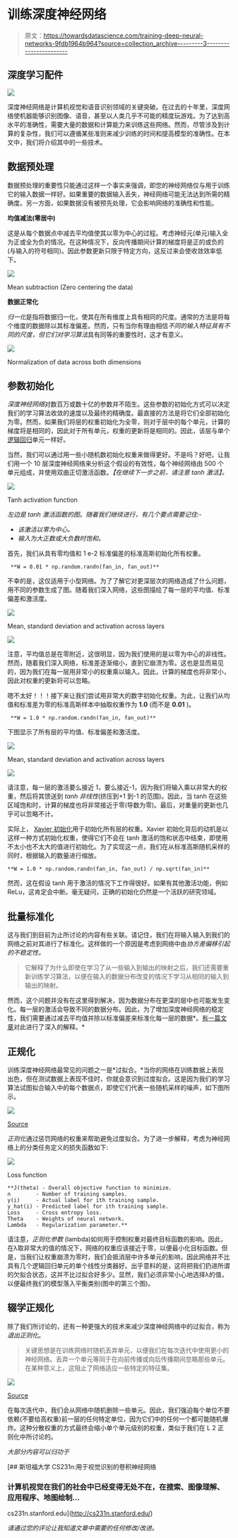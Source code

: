 # 训练深度神经网络

> 原文：<https://towardsdatascience.com/training-deep-neural-networks-9fdb1964b964?source=collection_archive---------3----------------------->

## 深度学习配件

![](img/a8db62fe353e0454bb0bb6656832d7f7.png)

深度神经网络是计算机视觉和语音识别领域的关键突破。在过去的十年里，深度网络使机器能够识别图像、语音，甚至以人类几乎不可能的精度玩游戏。为了达到高水平的准确性，需要大量的数据和计算能力来训练这些网络。然而，尽管涉及到计算的复杂性，我们可以遵循某些准则来减少训练的时间和提高模型的准确性。在本文中，我们将介绍其中的一些技术。

## 数据预处理

数据预处理的重要性只能通过这样一个事实来强调，即您的神经网络仅与用于训练它的输入数据一样好。如果重要的数据输入丢失，神经网络可能无法达到所需的精确度。另一方面，如果数据没有被预先处理，它会影响网络的准确性和性能。

**均值减法(零居中)**

这是从每个数据点中减去平均值使其以零为中心的过程。考虑神经元(单元)输入全为正或全为负的情况。在这种情况下，反向传播期间计算的梯度将是正的或负的(与输入的符号相同)。因此参数更新只限于特定方向，这反过来会使收敛效率低下。

![](img/910bf3e866d6b2b9530c6ce0cc352f41.png)

Mean subtraction (Zero centering the data)

**数据正常化**

*归一化*是指将数据归一化，使其在所有维度上具有相同的尺度。通常的方法是将每个维度的数据除以其标准偏差。然而，只有当你有理由相信*不同的输入特征具有不同的尺度，但它们对学习算法*具有同等的重要性时，这才有意义。

![](img/724c53fcfb0f009d0b70f574d40cc1f9.png)

Normalization of data across both dimensions

## 参数初始化

*深度神经网络*对数百万或数十亿的参数并不陌生。这些参数的初始化方式可以决定我们的学习算法收敛的速度以及最终的精确度。最直接的方法是将它们全部初始化为零。然而，如果我们将层的权重初始化为全零，则对于层中的每个单元，计算的梯度将是相同的，因此对于所有单元，权重的更新将是相同的。因此，该层与单个[逻辑回归](/logistic-regression-detailed-overview-46c4da4303bc)单元一样好。

当然，我们可以通过用一些小随机数初始化权重来做得更好。不是吗？好吧，让我们用一个 10 层深度神经网络来分析这个假设的有效性，每个神经网络由 500 个单元组成，并使用双曲正切激活函数。*【在继续下一步之前，请注意 tanh 激活】。*

![](img/b7dfc2740eb7ed741c36c6605a8b6329.png)

Tanh activation function

*左边是 tanh 激活函数的图。随着我们继续进行，有几个要点需要记住:-*

*   *该激活以零为中心。*
*   *输入为大正数或大负数时饱和。*

首先，我们从具有零均值和 1 e-2 标准偏差的标准高斯初始化所有权重。

```
 **W = 0.01 * np.random.randn(fan_in, fan_out)**
```

不幸的是，这仅适用于小型网络。为了了解它对更深层次的网络造成了什么问题，用不同的参数生成了图。随着我们深入网络，这些图描绘了每一层的平均值、标准偏差和激活度。

![](img/647809e3c6374a3dfcfc3b74ffafb603.png)

Mean, standard deviation and activation across layers

![](img/9183d910b018a80ae23771762d0e4745.png)

注意，平均值总是在零附近，这很明显，因为我们使用的是以零为中心的非线性。然而，随着我们深入网络，标准差逐渐缩小，直到它崩溃为零。这也是显而易见的，因为我们在每一层用非常小的权重乘以输入。因此，计算的梯度也将非常小，因此对权重的更新将可以忽略。

嗯不太好！！！接下来让我们尝试用非常大的数字初始化权重。为此，让我们从均值和标准差为零的标准高斯样本中抽取权重作为 **1.0** (而不是 **0.01** )。

```
 **W = 1.0 * np.random.randn(fan_in, fan_out)**
```

下图显示了所有层的平均值、标准偏差和激活度。

![](img/21bcea287bfe38e4e94faadd47945ee3.png)

Mean, standard deviation and activation across layers

![](img/e1900ac8df479115af8d4f7490b143a2.png)

请注意，每一层的激活要么接近 1，要么接近-1，因为我们将输入乘以非常大的权重，然后将其馈送到 *tanh 非线性*(挤压到+1 到-1 的范围)。因此，当 tanh 在这些区域饱和时，计算的梯度也将非常接近于零(导数为零)。最后，对重量的更新也几乎可以忽略不计。

实际上， [Xavier 初始化](https://medium.com/@shiyan/xavier-initialization-and-batch-normalization-my-understanding-b5b91268c25c)用于初始化所有层的权重。Xavier 初始化背后的动机是以这样一种方式初始化权重，使得它们不会在 tanh 激活的饱和状态中结束，即使用不太小也不太大的值进行初始化。为了实现这一点，我们在从标准高斯随机采样的同时，根据输入的数量进行缩放。

```
**W = 1.0 * np.random.randn(fan_in, fan_out) / np.sqrt(fan_in)**
```

然而，这在假设 tanh 用于激活的情况下工作得很好。如果有其他激活功能，例如 ReLu，这肯定会中断。毫无疑问，正确的初始化仍然是一个活跃的研究领域。

## 批量标准化

这与我们到目前为止所讨论的内容有些关联。请记住，我们在将输入输入到我们的网络之前对其进行了标准化。这样做的一个原因是考虑到网络中由*协方差偏移引起的不稳定性。*

> 它解释了为什么即使在学习了从一些输入到输出的映射之后，我们还需要重新训练学习算法，以便在输入的数据分布改变的情况下学习从相同的输入到输出的映射。

然而，这个问题并没有在这里得到解决，因为数据分布在更深的层中也可能发生变化。每一层的激活会导致不同的数据分布。因此，为了增加深度神经网络的稳定性，我们需要通过减去平均值并除以标准偏差来标准化每一层的数据*。[有一篇文章](/batch-normalization-in-neural-networks-1ac91516821c)对此进行了深入的解释。*

## 正规化

训练深度神经网络最常见的问题之一是*过拟合。*当你的网络在训练数据上表现出色，但在测试数据上表现不佳时，你就会意识到过度拟合。这是因为我们的学习算法试图拟合输入中的每个数据点，即使它们代表一些随机采样的噪声，如下图所示。

![](img/6cc4cd7fbabefa692b2600e749d2dbff.png)

[Source](https://www.google.com/url?sa=i&rct=j&q=&esrc=s&source=images&cd=&cad=rja&uact=8&ved=2ahUKEwiu2L7c7a_dAhUG148KHUIhBjcQjB16BAgBEAQ&url=https%3A%2F%2Fmedium.freecodecamp.org%2Fdeep-learning-for-developers-tools-you-can-use-to-code-neural-networks-on-day-1-34c4435ae6b&psig=AOvVaw0zkZFmgiIZ1BtRgFgYTcDD&ust=1536648985107959)

*正则化*通过惩罚网络的权重来帮助避免过度拟合。为了进一步解释，考虑为神经网络上的分类任务定义的损失函数如下:

![](img/15fbd749d7010a2d961ee28beb6db4c4.png)

Loss function

```
**J(theta) - Overall objective function to minimize.
n        - Number of training samples.
y(i)     - Actual label for ith training sample.
y_hat(i) - Predicted label for ith training sample.
Loss     - Cross entropy loss.
Theta    - Weights of neural network.
Lambda   - Regularization parameter.**
```

请注意，*正则化参数* (lambda)如何用于控制权重对最终目标函数的影响。因此，在λ取非常大的值的情况下，网络的权重应该接近于零，以便最小化目标函数。但是，当我们让权重崩溃为零时，我们会抵消层中许多单元的影响，因此网络并不比具有几个逻辑回归单元的单个线性分类器好。出乎意料的是，这将把我们扔进所谓的欠拟合状态，这并不比过拟合好多少。显然，我们必须非常小心地选择λ的值，以便最终我们的模型落入平衡类别(图中的第三个图)。

## 辍学正规化

除了我们所讨论的，还有一种更强大的技术来减少深度神经网络中的过拟合，称为*退出正则化*。

> 关键思想是在训练网络时随机丢弃单元，以便我们在每次迭代中使用更小的神经网络。丢弃一个单元等同于在向前传播或向后传播期间忽略那些单元。在某种意义上，这阻止了网络适应一些特定的特征集。

![](img/c9f6940ae7407288950417171bc99004.png)

[Source](https://www.google.com/url?sa=i&rct=j&q=&esrc=s&source=images&cd=&cad=rja&uact=8&ved=2ahUKEwj2-6regrDdAhXKtY8KHQ5TCjcQjB16BAgBEAQ&url=https%3A%2F%2Fwww.researchgate.net%2Ffigure%2FDropout-Neural-Net-Model-14_fig1_308916211&psig=AOvVaw2fUW3-YrCEO4K0NcnUO2KQ&ust=1536654624593452)

在每次迭代中，我们会从网络中随机删除一些单元。因此，我们强迫每个单位不要依赖(不要给高权重)前一层的任何特定单位，因为它们中的任何一个都可能随机爆炸。这种分散权重的方式最终会缩小单个单元级别的权重，类似于我们在 L 2 正则化中所讨论的。

*大部分内容可以归功于*

[](http://cs231n.stanford.edu/) [## 斯坦福大学 CS231n:用于视觉识别的卷积神经网络

### 计算机视觉在我们的社会中已经变得无处不在，在搜索、图像理解、应用程序、地图绘制…

cs231n.stanford.edu](http://cs231n.stanford.edu/) 

*请通过您的评论让我知道文章中需要的任何修改/改进。*